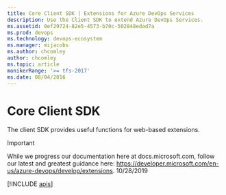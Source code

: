 ```yaml
---
title: Core Client SDK | Extensions for Azure DevOps Services
description: Use the Client SDK to extend Azure DevOps Services.
ms.assetid: 0ef29724-82e5-4573-b70c-502848edad7a
ms.prod: devops
ms.technology: devops-ecosystem
ms.manager: mijacobs
ms.author: chcomley
author: chcomley
ms.topic: article
monikerRange: '>= tfs-2017'
ms.date: 08/04/2016
---
```


# Core Client SDK

The client SDK provides useful functions for web-based extensions.

> [!IMPORTANT]
> While we progress our documentation here at docs.microsoft.com, follow our latest and greatest guidance here: https://developer.microsoft.com/en-us/azure-devops/develop/extensions. 10/28/2019
> 


[!INCLUDE [apis](api/VSS/SDK/VSS_SDK/VSS.md)]
